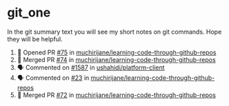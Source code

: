 # git_one
In the git summary text you will see my short notes on git commands. Hope they will be helpful.

<!--START_SECTION:activity-->
1. 💪 Opened PR [#75](https://github.com/muchirijane/learning-code-through-github-repos/pull/75) in [muchirijane/learning-code-through-github-repos](https://github.com/muchirijane/learning-code-through-github-repos)
2. 🎉 Merged PR [#74](https://github.com/muchirijane/learning-code-through-github-repos/pull/74) in [muchirijane/learning-code-through-github-repos](https://github.com/muchirijane/learning-code-through-github-repos)
3. 🗣 Commented on [#1587](https://github.com/ushahidi/platform-client/issues/1587) in [ushahidi/platform-client](https://github.com/ushahidi/platform-client)
4. 🗣 Commented on [#23](https://github.com/muchirijane/learning-code-through-github-repos/issues/23) in [muchirijane/learning-code-through-github-repos](https://github.com/muchirijane/learning-code-through-github-repos)
5. 🎉 Merged PR [#72](https://github.com/muchirijane/learning-code-through-github-repos/pull/72) in [muchirijane/learning-code-through-github-repos](https://github.com/muchirijane/learning-code-through-github-repos)
<!--END_SECTION:activity-->
